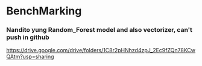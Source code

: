 # BenchMarking


### Nandito yung Random_Forest model and also vectorizer, can't push in github
https://drive.google.com/drive/folders/1C8r2pHNhzd4zpJ_2Ec9fZQn78KCwQAtm?usp=sharing